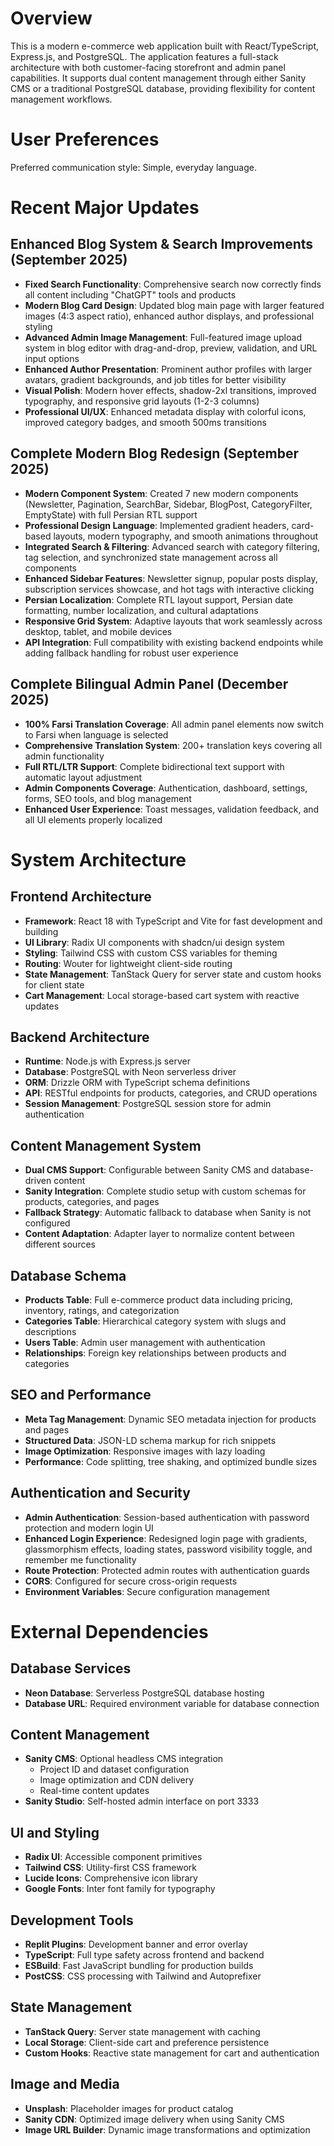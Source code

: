 # Overview

This is a modern e-commerce web application built with React/TypeScript, Express.js, and PostgreSQL. The application features a full-stack architecture with both customer-facing storefront and admin panel capabilities. It supports dual content management through either Sanity CMS or a traditional PostgreSQL database, providing flexibility for content management workflows.

# User Preferences

Preferred communication style: Simple, everyday language.

# Recent Major Updates

## Enhanced Blog System & Search Improvements (September 2025)
- **Fixed Search Functionality**: Comprehensive search now correctly finds all content including "ChatGPT" tools and products
- **Modern Blog Card Design**: Updated blog main page with larger featured images (4:3 aspect ratio), enhanced author displays, and professional styling
- **Advanced Admin Image Management**: Full-featured image upload system in blog editor with drag-and-drop, preview, validation, and URL input options
- **Enhanced Author Presentation**: Prominent author profiles with larger avatars, gradient backgrounds, and job titles for better visibility
- **Visual Polish**: Modern hover effects, shadow-2xl transitions, improved typography, and responsive grid layouts (1-2-3 columns)
- **Professional UI/UX**: Enhanced metadata display with colorful icons, improved category badges, and smooth 500ms transitions

## Complete Modern Blog Redesign (September 2025)
- **Modern Component System**: Created 7 new modern components (Newsletter, Pagination, SearchBar, Sidebar, BlogPost, CategoryFilter, EmptyState) with full Persian RTL support
- **Professional Design Language**: Implemented gradient headers, card-based layouts, modern typography, and smooth animations throughout
- **Integrated Search & Filtering**: Advanced search with category filtering, tag selection, and synchronized state management across all components
- **Enhanced Sidebar Features**: Newsletter signup, popular posts display, subscription services showcase, and hot tags with interactive clicking
- **Persian Localization**: Complete RTL layout support, Persian date formatting, number localization, and cultural adaptations
- **Responsive Grid System**: Adaptive layouts that work seamlessly across desktop, tablet, and mobile devices
- **API Integration**: Full compatibility with existing backend endpoints while adding fallback handling for robust user experience

## Complete Bilingual Admin Panel (December 2025)
- **100% Farsi Translation Coverage**: All admin panel elements now switch to Farsi when language is selected
- **Comprehensive Translation System**: 200+ translation keys covering all admin functionality
- **Full RTL/LTR Support**: Complete bidirectional text support with automatic layout adjustment
- **Admin Components Coverage**: Authentication, dashboard, settings, forms, SEO tools, and blog management
- **Enhanced User Experience**: Toast messages, validation feedback, and all UI elements properly localized

# System Architecture

## Frontend Architecture
- **Framework**: React 18 with TypeScript and Vite for fast development and building
- **UI Library**: Radix UI components with shadcn/ui design system
- **Styling**: Tailwind CSS with custom CSS variables for theming
- **Routing**: Wouter for lightweight client-side routing
- **State Management**: TanStack Query for server state and custom hooks for client state
- **Cart Management**: Local storage-based cart system with reactive updates

## Backend Architecture
- **Runtime**: Node.js with Express.js server
- **Database**: PostgreSQL with Neon serverless driver
- **ORM**: Drizzle ORM with TypeScript schema definitions
- **API**: RESTful endpoints for products, categories, and CRUD operations
- **Session Management**: PostgreSQL session store for admin authentication

## Content Management System
- **Dual CMS Support**: Configurable between Sanity CMS and database-driven content
- **Sanity Integration**: Complete studio setup with custom schemas for products, categories, and pages
- **Fallback Strategy**: Automatic fallback to database when Sanity is not configured
- **Content Adaptation**: Adapter layer to normalize content between different sources

## Database Schema
- **Products Table**: Full e-commerce product data including pricing, inventory, ratings, and categorization
- **Categories Table**: Hierarchical category system with slugs and descriptions  
- **Users Table**: Admin user management with authentication
- **Relationships**: Foreign key relationships between products and categories

## SEO and Performance
- **Meta Tag Management**: Dynamic SEO metadata injection for products and pages
- **Structured Data**: JSON-LD schema markup for rich snippets
- **Image Optimization**: Responsive images with lazy loading
- **Performance**: Code splitting, tree shaking, and optimized bundle sizes

## Authentication and Security
- **Admin Authentication**: Session-based authentication with password protection and modern login UI
- **Enhanced Login Experience**: Redesigned login page with gradients, glassmorphism effects, loading states, password visibility toggle, and remember me functionality
- **Route Protection**: Protected admin routes with authentication guards
- **CORS**: Configured for secure cross-origin requests
- **Environment Variables**: Secure configuration management

# External Dependencies

## Database Services
- **Neon Database**: Serverless PostgreSQL database hosting
- **Database URL**: Required environment variable for database connection

## Content Management
- **Sanity CMS**: Optional headless CMS integration
  - Project ID and dataset configuration
  - Image optimization and CDN delivery
  - Real-time content updates
- **Sanity Studio**: Self-hosted admin interface on port 3333

## UI and Styling
- **Radix UI**: Accessible component primitives
- **Tailwind CSS**: Utility-first CSS framework
- **Lucide Icons**: Comprehensive icon library
- **Google Fonts**: Inter font family for typography

## Development Tools
- **Replit Plugins**: Development banner and error overlay
- **TypeScript**: Full type safety across frontend and backend
- **ESBuild**: Fast JavaScript bundling for production builds
- **PostCSS**: CSS processing with Tailwind and Autoprefixer

## State Management
- **TanStack Query**: Server state management with caching
- **Local Storage**: Client-side cart and preference persistence
- **Custom Hooks**: Reactive state management for cart and authentication

## Image and Media
- **Unsplash**: Placeholder images for product catalog
- **Sanity CDN**: Optimized image delivery when using Sanity CMS
- **Image URL Builder**: Dynamic image transformations and optimization